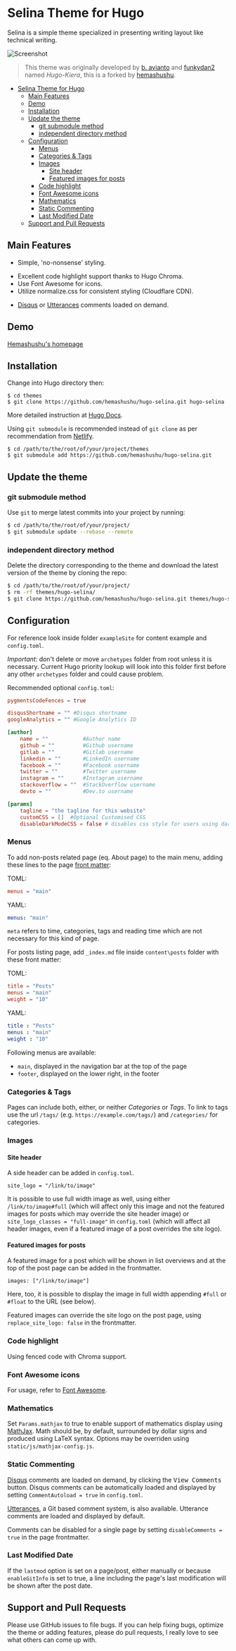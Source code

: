 # Selina Theme for Hugo

Selina is a simple theme specialized in presenting writing layout like technical writing.

![Screenshot](images/screenshot.jpg)

> This theme was originally developed by [b. avianto](https://github.com/avianto/hugo-kiera) and [funkydan2](//github.com/funkydan2/) named _Hugo-Kiera_, this is a forked by [hemashushu](https://github.com/hemashushu/hugo-selina).

<!-- @import "[TOC]" {cmd="toc" depthFrom=1 depthTo=6 orderedList=false} -->

<!-- code_chunk_output -->

- [Selina Theme for Hugo](#selina-theme-for-hugo)
  - [Main Features](#main-features)
  - [Demo](#demo)
  - [Installation](#installation)
  - [Update the theme](#update-the-theme)
    - [git submodule method](#git-submodule-method)
    - [independent directory method](#independent-directory-method)
  - [Configuration](#configuration)
    - [Menus](#menus)
    - [Categories & Tags](#categories--tags)
    - [Images](#images)
      - [Site header](#site-header)
      - [Featured images for posts](#featured-images-for-posts)
    - [Code highlight](#code-highlight)
    - [Font Awesome icons](#font-awesome-icons)
    - [Mathematics](#mathematics)
    - [Static Commenting](#static-commenting)
    - [Last Modified Date](#last-modified-date)
  - [Support and Pull Requests](#support-and-pull-requests)

<!-- /code_chunk_output -->

## Main Features
- Simple, 'no-nonsense' styling.
<!-- - 4 image placements with `figure` support using shortcodes.
- (Optional) Feature images for posts and twiter cards. -->
- Excellent code highlight support thanks to Hugo Chroma.
- Use Font Awesome for icons.
- Utilize normalize.css for consistent styling (Cloudflare CDN).
<!-- - Use Google Fonts: Ruda (serif) and Roboto Slab (sans-serif). -->
- [Disqus](https://disqus.com) or [Utterances](https://utteranc.es) comments loaded on demand.
<!-- - Supports downloading extra [Google Fonts](https://fonts.google.com/). -->

## Demo

[Hemashushu's homepage](https://hemashushu.github.io/)

## Installation

Change into Hugo directory then:

```console
$ cd themes
$ git clone https://github.com/hemashushu/hugo-selina.git hugo-selina
```

More detailed instruction at [Hugo Docs](https://gohugo.io/getting-started/).

Using `git submodule` is recommended instead of `git clone` as per recommendation from [Netlify](https://gohugo.io/hosting-and-deployment/hosting-on-netlify/#use-hugo-themes-with-netlify).

```console
$ cd /path/to/the/root/of/your/project/themes
$ git submodule add https://github.com/hemashushu/hugo-selina.git
```

## Update the theme

### git submodule method

Use `git` to merge latest commits into your project by running:

```bash
$ cd /path/to/the/root/of/your/project/
$ git submodule update --rebase --remote
```

### independent directory method

Delete the directory corresponding to the theme and download the latest version of the theme by cloning the repo:

```bash
$ cd /path/to/the/root/of/your/project/
$ rm -rf themes/hugo-selina/
$ git clone https://github.com/hemashushu/hugo-selina.git themes/hugo-selina/
```

## Configuration

For reference look inside folder `exampleSite` for content example and `config.toml`.

*Important*: don't delete or move `archetypes` folder from root unless it is necessary. Current Hugo priority lookup will look into this folder first before any other `archetypes` folder and could cause problem.

Recommended optional `config.toml`:

```toml
pygmentsCodeFences = true

disqusShortname = "" #Disqus shortname
googleAnalytics = "" #Google Analytics ID

[author]
    name = ""           #Author name
    github = ""         #Github username
    gitlab = ""         #Gitlab username
    linkedin = ""       #LinkedIn username
    facebook = ""       #Facebook username
    twitter = ""        #Twitter username
    instagram = ""      #Instagram username
    stackoverflow = ""  #StackOverflow username
    devto = ""          #Dev.to username

[params]
    tagline = "the tagline for this website"
    customCSS = []  #Optional Customised CSS
    disableDarkModeCSS = false # disables css style for users using dark-mode
```

### Menus

To add non-posts related page (eq. About page) to the main menu, adding these lines to the page [front matter](https://gohugo.io/content-management/front-matter/):

TOML:

```toml
menus = "main"
```

YAML:

```yml
menus: "main"
```

`meta` refers to time, categories, tags and reading time which are not necessary for this kind of page.

For posts listing page, add `_index.md` file inside `content\posts` folder with these front matter:

TOML:

```toml
title = "Posts"
menus = "main"
weight = "10"
```

YAML:

```yml
title : "Posts"
menus : "main"
weight : "10"
```

Following menus are available:

* `main`, displayed in the navigation bar at the top of the page
* `footer`, displayed on the lower right, in the footer

### Categories & Tags

Pages can include both, either, or neither *Categories* or *Tags*.
To link to tags use the url `/tags/` (e.g. `https://example.com/tags/`) and `/categories/` for categories.

### Images

#### Site header

A side header can be added in `config.toml`.

```
site_logo = "/link/to/image"
```

It is possible to use full width image as well, using either `/link/to/image#full` (which will affect only this image and
not the featured images for posts which may override the site header image) or `site_logo_classes = "full-image"` in `config.toml` (which
will affect all header images, even if a featured image of a post overrides the site logo).

#### Featured images for posts

A featured image for a post which will be shown in list overviews and at the top of the post page can be added in the frontmatter.

```
images: ["/link/to/image"]
```

Here, too, it is possible to display the image in full width appending `#full` or `#float` to the URL (see below).

Featured images can override the site logo on the post page, using `replace_site_logo: false` in the frontmatter.

### Code highlight

Using fenced code with Chroma support.

### Font Awesome icons

For usage, refer to [Font Awesome](https://fontawesome.com/).

### Mathematics

Set `Params.mathjax` to true to enable support of mathematics display using [MathJax](https://mathjax.org/).  Math should be, by default, surrounded by dollar signs and produced using LaTeX syntax.  Options may be overriden using `static/js/mathjax-config.js`.

### Static Commenting

[Disqus](https://disqus.com/) comments are loaded on demand, by clicking the <kbd>View Comments</kbd> button. Disqus comments can be automatically loaded and displayed by setting `CommentAutoload = true` in `config.toml`.

[Utterances](https://utteranc.es), a Git based comment system, is also available. Utterance comments are loaded and displayed by default.

Comments can be disabled for a single page by setting `disableComments = true` in the page frontmatter.

### Last Modified Date

If the `lastmod` option is set on a page/post, either manually or because `enableGitInfo` is set to true, a line including the page's last modification will be shown after the post date.

## Support and Pull Requests

Please use GitHub issues to file bugs. If you can help fixing bugs, optimize the theme or adding features, please do pull requests, I really love to see what others can come up with.
